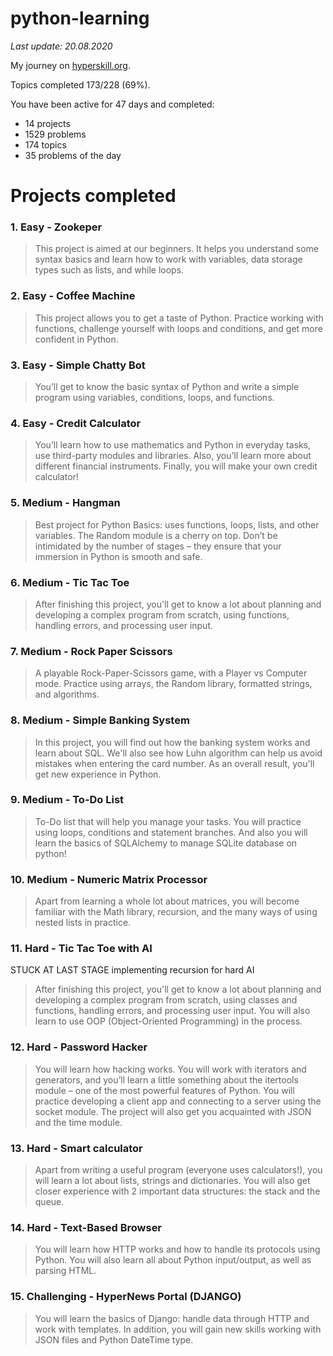 # python-learning
_Last update: 20.08.2020_

My journey on [hyperskill.org](https://hyperskill.org/).

Topics completed 173/228 (69%).

You have been active for 47 days and completed:
- 14 projects
- 1529 problems
- 174 topics
- 35 problems of the day

# Projects completed

### 1. Easy - Zookeper
>This project is aimed at our beginners. It helps you understand some syntax basics and learn how to work with variables, data storage types such as lists, and while loops.

### 2. Easy - Coffee Machine
>This project allows you to get a taste of Python. Practice working with functions, challenge yourself with loops and conditions, and get more confident in Python.

### 3. Easy - Simple Chatty Bot
>You’ll get to know the basic syntax of Python and write a simple program using variables, conditions, loops, and functions.

### 4. Easy - Credit Calculator
>You’ll learn how to use mathematics and Python in everyday tasks, use third-party modules and libraries. Also, you’ll learn more about different financial instruments. Finally, you will make your own credit calculator!

### 5. Medium - Hangman
>Best project for Python Basics: uses functions, loops, lists, and other variables. The Random module is a cherry on top. Don’t be intimidated by the number of stages – they ensure that your immersion in Python is smooth and safe.

### 6. Medium - Tic Tac Toe
>After finishing this project, you'll get to know a lot about planning and developing a complex program from scratch, using functions, handling errors, and processing user input.

### 7. Medium - Rock Paper Scissors
>A playable Rock-Paper-Scissors game, with a Player vs Computer mode. Practice using arrays, the Random library, formatted strings, and algorithms.

### 8. Medium - Simple Banking System
>In this project, you will find out how the banking system works and learn about SQL. We'll also see how Luhn algorithm can help us avoid mistakes when entering the card number. As an overall result, you'll get new experience in Python.

### 9. Medium - To-Do List
> To-Do list that will help you manage your tasks. You will practice using
> loops, conditions and statement branches. And also you will learn the basics
> of SQLAlchemy to manage SQLite database on python!

### 10. Medium - Numeric Matrix Processor
> Apart from learning a whole lot about matrices, you will become familiar with the Math library, recursion, and the many ways of using nested lists in practice.

### 11. Hard - Tic Tac Toe with AI
STUCK AT LAST STAGE implementing recursion for hard AI
> After finishing this project, you'll get to know a lot about planning and developing a complex program from scratch, using classes and functions, handling errors, and processing user input. You will also learn to use OOP (Object-Oriented Programming) in the process.

### 12. Hard - Password Hacker
> You will learn how hacking works. You will work with iterators and
> generators, and you’ll learn a little something about the itertools module –
> one of the most powerful features of Python. You will practice developing a
> client app and connecting to a server using the socket module. The project
> will also get you acquainted with JSON and the time module.

### 13. Hard - Smart calculator
>Apart from writing a useful program (everyone uses calculators!), you will
>learn a lot about lists, strings and dictionaries. You will also get closer
>experience with 2 important data structures: the stack and the queue.

### 14. Hard - Text-Based Browser
> You will learn how HTTP works and how to handle its protocols using Python. You will also learn all about Python input/output, as well as parsing HTML.

### 15. Challenging - HyperNews Portal (DJANGO)
> You will learn the basics of Django: handle data through HTTP and work with templates. In addition, you will gain new skills working with JSON files and Python DateTime type.
